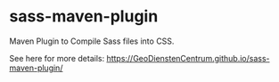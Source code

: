 sass-maven-plugin
=================

Maven Plugin to Compile Sass files into CSS.

See here for more details: https://GeoDienstenCentrum.github.io/sass-maven-plugin/
